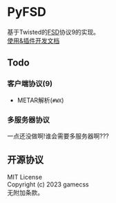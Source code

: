 # PyFSD
基于Twisted的[FSD](https://github.com/kuroneko/fsd)协议9的实现。  
[使用&插件开发文档](https://gamecss.github.io/pyfsd)

## Todo
### 客户端协议(9)
- METAR解析(`#WX`)
### 多服务器协议
一点还没做啊!谁会需要多服务器啊???

## 开源协议
MIT License  
Copyright (c) 2023 gamecss  
无附加条款。

